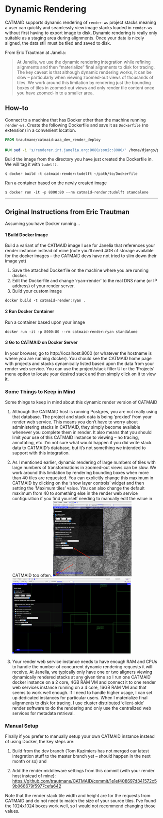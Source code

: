 # Dynamic Rendering
CATMAID supports dynamic rendering of `render-ws` project stacks meaning a user can quickly and seamlessly view image stacks loaded in `render-ws` without first having to export image to disk. Dynamic rendering is really only suitable as a staging area during alignments. Once your data is nicely aligned, the data still must be tiled and saved to disk.

From Eric Trautman at Janelia:
> At Janelia, we use the dynamic rendering integration while refining alignments and then “materialize” final alignments to disk for tracing. The key caveat is that although dynamic rendering works, it can be slow – particularly when viewing zoomed-out views of thousands of tiles. We work around this limitation by rendering just the bounding boxes of tiles in zoomed-out views and only render tile content once you have zoomed-in to a smaller area.

## How-to
Connect to a machine that has Docker other than the machine running `render-ws`. Create the following Dockerfile and save it as `Dockerfile` (no extension) in a convenient location.
```Dockerfile
FROM trautmane/catmaid:aaa_dev_render_deploy

RUN sed -i 's/renderer.int.janelia.org:8080/sonic:8080/' /home/django/projects/mysite/settings_base.py
```

Build the image from the directory you have just created the Dockerfile in. We will tag it with `tudelft`.
```
$ docker build -t catmaid-render:tudelft ~/path/to/Dockerfile
```

Run a container based on the newly created image
```
$ docker run -it -p 8000:80 --rm catmaid-render:tudelft standalone
```

---
## Original Instructions from Eric Trautman

Assuming you have Docker running...

#### 1 Build Docker Image
Build a variant of the CATMAID image I use for Janelia that references your render instance instead of mine (note you’ll need 4GB of storage available for the docker images – the CATMAID devs have not tried to slim down their image yet)

1. Save the attached Dockerfile on the machine where you are running docker.
2. Edit the Dockerfile and change ‘ryan-render’ to the real DNS name (or IP address) of your render server.
3. Build your custom image
```
docker build -t catmaid-render:ryan .
```

#### 2 Run Docker Container
Run a container based upon your image
```
docker run -it -p 8000:80 --rm catmaid-render:ryan standalone
```

#### 3 Go to CATMAID on Docker Server
In your browser, go to http://localhost:8000  (or whatever the hostname is where you are running docker). You should see the CATMAID home page with projects and stacks dynamically listed based upon the data from your render web service. You can use the project/stack filter UI or the ‘Projects’ menu option to locate your desired stack and then simply click on it to view it.

### Some Things to Keep in Mind
Some things to keep in mind about this dynamic render version of CATMAID

1. Although the CATMAID host is running Postgres, you are not really using that database.  The project and stack data is being ‘proxied’ from your render web service.  This means you don’t have to worry about administering stacks in CATMAID, they simply become available whenever you complete them in render.  It also means that you should limit your use of this CATMAID instance to viewing – no tracing, annotating, etc.  I’m not sure what would happen if you did write stack data to CATMAID’s database, but it’s not something we intended to support with this integration.

2. As I mentioned earlier, dynamic rendering of large numbers of tiles with large numbers of transformations in zoomed-out views can be slow.  We work around this limitation by rendering bounding boxes when more than 40 tiles are requested.  You can explicitly change this maximum in CATMAID by clicking on the ‘show layer controls’ widget and then setting the ‘Maximum tiles’ value. You can also change the default maximum from 40 to something else in the render web service configuration if you find yourself needing to manually edit the value in CATMAID too often.
<img src="./images/dynamic-rendering_image-001.png" height="250" /> <img src="./images/dynamic-rendering_image-002.png" height="250" />

3. Your render web service instance needs to have enough RAM and CPUs to handle the number of concurrent dynamic rendering requests it will receive.  At Janelia, we typically only have one or two aligners viewing dynamically rendered stacks at any given time so I run one CATMAID docker instance on a 2 core, 4GB RAM VM and connect it to one render web services instance running on a 4 core, 16GB RAM VM and that seems to work well enough.  If I need to handle higher usage, I can set up dedicated instances for particular users.  When I materialize final alignments to disk for tracing, I use cluster distributed ‘client-side’ render software to do the rendering and only use the centralized web services for metadata retrieval.


### Manual Setup
Finally if you prefer to manually setup your own CATMAID instance instead of using Docker, the key steps are:

1. Build from the dev branch (Tom Kazimiers has not merged our latest integration stuff to the master branch yet – should happen in the next month or so) and

2. Add the render middleware settings from this commit  (with your render host instead of mine):
https://github.com/trautmane/CATMAID/commit/1e1ef408697d341572c59b066679f5977cefa642

Note that the render stack tile width and height are for the requests from CATMAID and do not need to match the size of your source tiles.  I’ve found the 1024x1024 boxes work well, so I would not recommend changing those values.
